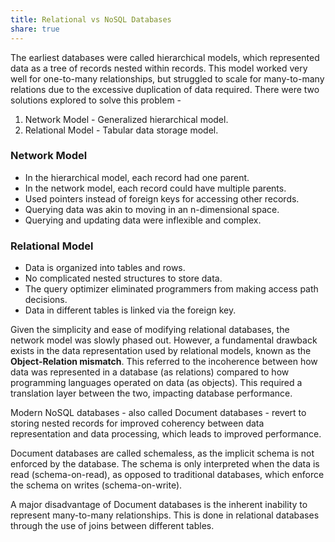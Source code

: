 ```yaml
---
title: Relational vs NoSQL Databases
share: true
---
```


The earliest databases were called hierarchical models, which represented data as a tree of records nested within records. This model worked very well for one-to-many relationships, but struggled to scale for many-to-many relations due to the excessive duplication of data required. There were two solutions explored to solve this problem - 

1. Network Model - Generalized hierarchical model.
1. Relational Model - Tabular data storage model.

### Network Model

* In the hierarchical model, each record had one parent.
* In the network model, each record could have multiple parents.
* Used pointers instead of foreign keys for accessing other records.
* Querying data was akin to moving in an n-dimensional space.
* Querying and updating data were inflexible and complex.

### Relational Model

* Data is organized into tables and rows.
* No complicated nested structures to store data.
* The query optimizer eliminated programmers from making access path decisions.
* Data in different tables is linked via the foreign key.

Given the simplicity and ease of modifying relational databases, the network model was slowly phased out. However, a fundamental drawback exists in the data representation used by relational models, known as the **Object-Relation mismatch**. This referred to the incoherence between how data was represented in a database (as relations) compared to how programming languages operated on data (as objects). This required a translation layer between the two, impacting database performance.

Modern NoSQL databases - also called Document databases - revert to storing nested records for improved coherency between data representation and data processing, which leads to improved performance.

Document databases are called schemaless, as the implicit schema is not enforced by the database. The schema is only interpreted when the data is read (schema-on-read), as opposed to traditional databases, which enforce the schema on writes (schema-on-write).

A major disadvantage of Document databases is the inherent inability to represent many-to-many relationships. This is done in relational databases through the use of joins between different tables.
